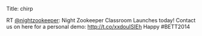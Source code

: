 Title: chirp

RT <a href="http://twitter.com/nightzookeeper">@nightzookeeper</a>: Night Zookeeper Classroom Launches today! Contact us on here for a personal demo: <a href="http://t.co/xxdouISIEh">http://t.co/xxdouISIEh</a> Happy #BETT2014
